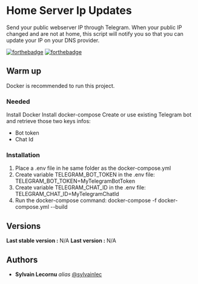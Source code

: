 # Home Server Ip Updates
Send your public webserver IP through Telegram.
When your public IP changed and are not at home, this script will notify you so that you can update your IP on your DNS provider.

[![forthebadge](http://forthebadge.com/images/badges/built-with-love.svg)](http://forthebadge.com)  [![forthebadge](http://forthebadge.com/images/badges/powered-by-electricity.svg)](http://forthebadge.com)

## Warm up

Docker is recommended to run this project.

### Needed

Install Docker
Install docker-compose
Create or use existing Telegram bot and retrieve those two keys infos:
- Bot token
- Chat Id

### Installation

1) Place a .env file in he same folder as the docker-compose.yml
2) Create variable TELEGRAM_BOT_TOKEN in the .env file: TELEGRAM_BOT_TOKEN=MyTelegramBotToken
3) Create variable TELEGRAM_CHAT_ID in the .env file: TELEGRAM_CHAT_ID=MyTelegramChatId
4) Run the docker-compose command: docker-compose -f docker-compose.yml --build

## Versions
**Last stable version :** N/A
**Last version :** N/A

## Authors
* **Sylvain Lecornu** _alias_ [@sylvainlec](https://github.com/sylvainlec)
